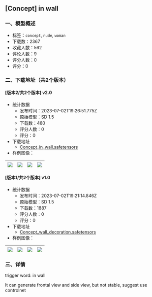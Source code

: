 ## [Concept] in wall
### 一、模型概述

- 标签：`concept`, `nude`, `woman`
- 下载数：2367
- 收藏人数：562
- 评论人数：9
- 评分人数：0
- 评分：0

### 二、下载地址（共2个版本）

#### [版本2/共2个版本] v2.0

- 统计数据
  - 发布时间：2023-07-02T19:26:51.775Z
  - 原始模型：SD 1.5
  - 下载数：480
  - 评分人数：0
  - 评分：0
- 下载地址
  - [Concept_in_wall.safetensors](https://civitai.com/api/download/models/108945)
- 样例图像：

| <img src="https://image.civitai.com/xG1nkqKTMzGDvpLrqFT7WA/43a41a4d-056c-4e61-bae2-2de6ecc1049a/width=450/1379878.jpeg" /> | <img src="https://image.civitai.com/xG1nkqKTMzGDvpLrqFT7WA/ec3b2be1-0e7f-4d6c-aec9-6c01d102d3bd/width=450/1379872.jpeg" /> | <img src="https://image.civitai.com/xG1nkqKTMzGDvpLrqFT7WA/12cdcdfc-40de-40d5-b659-6ee908bd3aa6/width=450/1379871.jpeg" /> | <img src="https://image.civitai.com/xG1nkqKTMzGDvpLrqFT7WA/faf18527-d078-4c9a-9fff-bc27d880d889/width=450/1379869.jpeg" /> |
| ---- | ---- | ---- | ---- |

#### [版本1/共2个版本] v1.0

- 统计数据
  - 发布时间：2023-07-02T19:21:14.846Z
  - 原始模型：SD 1.5
  - 下载数：1887
  - 评分人数：0
  - 评分：0
- 下载地址
  - [Concept_wall_decoration.safetensors](https://civitai.com/api/download/models/52111)
- 样例图像：

| <img src="https://image.civitai.com/xG1nkqKTMzGDvpLrqFT7WA/ff88bf64-dc96-495b-42be-7fe3cc94eb00/width=450/561710.jpeg" /> | <img src="https://image.civitai.com/xG1nkqKTMzGDvpLrqFT7WA/fc7cc609-3037-49a7-a670-74fb4aef3500/width=450/561713.jpeg" /> | <img src="https://image.civitai.com/xG1nkqKTMzGDvpLrqFT7WA/91b8ff47-a4f4-489c-7e99-0d3cd7d8a900/width=450/561743.jpeg" /> | <img src="https://image.civitai.com/xG1nkqKTMzGDvpLrqFT7WA/930591ca-0ed9-424a-5d62-da68261aa500/width=450/561734.jpeg" /> |
| ---- | ---- | ---- | ---- |


### 三、详情
<p>trigger word: in wall</p><p>It can generate frontal view and side view, but not stable, suggest use controlnet</p>